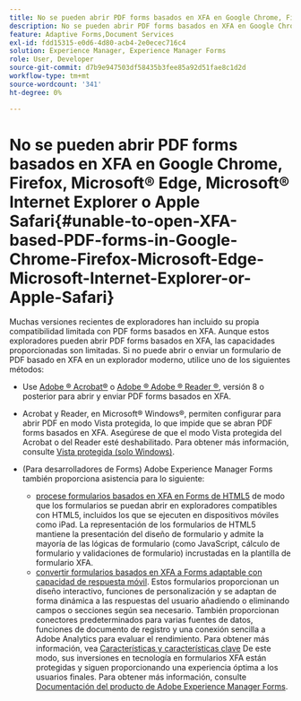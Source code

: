 ```yaml
---
title: No se pueden abrir PDF forms basados en XFA en Google Chrome, Firefox, Microsoft& reg; Edge, Microsoft& reg; Internet Explorer o Apple Safari
description: No se pueden abrir PDF forms basados en XFA en Google Chrome, Firefox, Microsoft& reg; Edge, Microsoft& reg; Internet Explorer o Apple Safari
feature: Adaptive Forms,Document Services
exl-id: fdd15315-e0d6-4d80-acb4-2e0ecec716c4
solution: Experience Manager, Experience Manager Forms
role: User, Developer
source-git-commit: d7b9e947503df58435b3fee85a92d51fae8c1d2d
workflow-type: tm+mt
source-wordcount: '341'
ht-degree: 0%

---
```


# No se pueden abrir PDF forms basados en XFA en Google Chrome, Firefox, Microsoft® Edge, Microsoft® Internet Explorer o Apple Safari{#unable-to-open-XFA-based-PDF-forms-in-Google-Chrome-Firefox-Microsoft-Edge-Microsoft-Internet-Explorer-or-Apple-Safari}

Muchas versiones recientes de exploradores han incluido su propia compatibilidad limitada con PDF forms basados en XFA. Aunque estos exploradores pueden abrir PDF forms basados en XFA, las capacidades proporcionadas son limitadas. Si no puede abrir o enviar un formulario de PDF basado en XFA en un explorador moderno, utilice uno de los siguientes métodos:

* Use [Adobe ® Acrobat®](https://www.adobe.com/acrobat.html) o [Adobe ® Adobe ® Reader ®](https://get.adobe.com/es/reader/), versión 8 o posterior para abrir y enviar PDF forms basados en XFA.
* Acrobat y Reader, en Microsoft® Windows®, permiten configurar para abrir PDF en modo Vista protegida, lo que impide que se abran PDF forms basados en XFA. Asegúrese de que el modo Vista protegida del Acrobat o del Reader esté deshabilitado. Para obtener más información, consulte [Vista protegida (solo Windows)](https://helpx.adobe.com/in/reader/using/protected-mode-windows.html).
* (Para desarrolladores de Forms) Adobe Experience Manager Forms también proporciona asistencia para lo siguiente:

   * [procese formularios basados en XFA en Forms de HTML5](https://experienceleague.adobe.com/docs/experience-manager-65/forms/html5-forms/introduction.html?lang=es&#key-capabilities-of-html-forms-br) de modo que los formularios se puedan abrir en exploradores compatibles con HTML5, incluidos los que se ejecuten en dispositivos móviles como iPad. La representación de los formularios de HTML5 mantiene la presentación del diseño de formulario y admite la mayoría de las lógicas de formulario (como JavaScript, cálculo de formulario y validaciones de formulario) incrustadas en la plantilla de formulario XFA.
   * [convertir formularios basados en XFA a Forms adaptable con capacidad de respuesta móvil](https://experienceleague.adobe.com/docs/experience-manager-65/forms/adaptive-forms-basic-authoring/creating-adaptive-form.html?lang=es&#create-an-adaptive-form-based-on-an-xfa-form-template). Estos formularios proporcionan un diseño interactivo, funciones de personalización y se adaptan de forma dinámica a las respuestas del usuario añadiendo o eliminando campos o secciones según sea necesario. También proporcionan conectores predeterminados para varias fuentes de datos, funciones de documento de registro y una conexión sencilla a Adobe Analytics para evaluar el rendimiento. Para obtener más información, vea [Características y características clave](https://experienceleague.adobe.com/docs/experience-manager-cloud-service/content/forms/forms-overview/home.html?lang=es)
De este modo, sus inversiones en tecnología en formularios XFA están protegidas y siguen proporcionando una experiencia óptima a los usuarios finales. Para obtener más información, consulte [Documentación del producto de Adobe Experience Manager Forms](https://experienceleague.adobe.com/docs/experience-manager-cloud-service/content/forms/forms-overview/home.html?lang=es).
